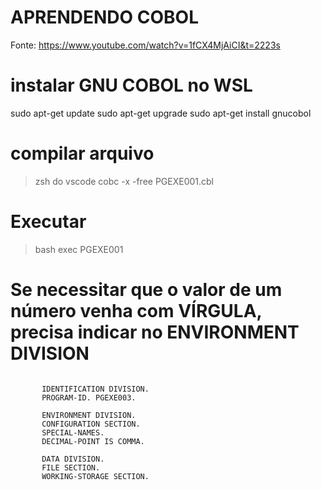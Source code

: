 # APRENDENDO COBOL

Fonte: https://www.youtube.com/watch?v=1fCX4MjAiCI&t=2223s

# instalar GNU COBOL no WSL

sudo apt-get update
sudo apt-get upgrade
sudo apt-get install gnucobol

# compilar arquivo

> zsh do vscode
> cobc -x -free PGEXE001.cbl

# Executar

> bash
> exec PGEXE001

# Se necessitar que o valor de um número venha com VÍRGULA, precisa indicar no ENVIRONMENT DIVISION

```cobol

       IDENTIFICATION DIVISION.
       PROGRAM-ID. PGEXE003.

       ENVIRONMENT DIVISION.
       CONFIGURATION SECTION.
       SPECIAL-NAMES.
       DECIMAL-POINT IS COMMA.

       DATA DIVISION.
       FILE SECTION.
       WORKING-STORAGE SECTION.
```
